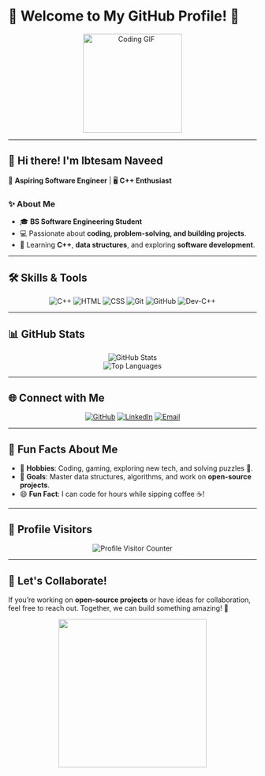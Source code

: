 # 🌌 Welcome to My GitHub Profile! 🌌

<div align="center">
  <img src="https://media.giphy.com/media/l3vR85PnGsBwu1PFK/giphy.gif" alt="Coding GIF" height="200"/>
</div>

---

## 👋 Hi there! I'm **Ibtesam Naveed**  
🚀 **Aspiring Software Engineer** | 🖥️ **C++ Enthusiast**

### ✨ About Me
- 🎓 **BS Software Engineering Student**  
- 💻 Passionate about **coding, problem-solving, and building projects**.  
- 📘 Learning **C++**, **data structures**, and exploring **software development**.  

---

## 🛠️ Skills & Tools  
<div align="center">
  <img src="https://img.shields.io/badge/C++-00599C?style=for-the-badge&logo=cplusplus&logoColor=white" alt="C++"/>
  <img src="https://img.shields.io/badge/HTML-E34F26?style=for-the-badge&logo=html5&logoColor=white" alt="HTML"/>
  <img src="https://img.shields.io/badge/CSS-1572B6?style=for-the-badge&logo=css3&logoColor=white" alt="CSS"/>
  <img src="https://img.shields.io/badge/Git-F05032?style=for-the-badge&logo=git&logoColor=white" alt="Git"/>
  <img src="https://img.shields.io/badge/GitHub-181717?style=for-the-badge&logo=github&logoColor=white" alt="GitHub"/>
  <img src="https://img.shields.io/badge/Dev--C++-blue?style=for-the-badge" alt="Dev-C++"/>
</div>

---

## 📊 GitHub Stats  
<div align="center">
  <img src="https://github-readme-stats.vercel.app/api?username=YourGitHubUsername&show_icons=true&theme=tokyonight" alt="GitHub Stats"/>
  <br>
  <img src="https://github-readme-stats.vercel.app/api/top-langs/?username=YourGitHubUsername&layout=compact&theme=tokyonight" alt="Top Languages"/>
</div>

---

## 🌐 Connect with Me
<div align="center">
  <a href="https://github.com/ibtesamnaveed"><img src="https://img.shields.io/badge/GitHub-181717?style=for-the-badge&logo=github&logoColor=white" alt="GitHub"></a>
  <a href="https://www.linkedin.com/in/ibtesam-naveed-307b9a335/"><img src="https://img.shields.io/badge/LinkedIn-0077B5?style=for-the-badge&logo=linkedin&logoColor=white" alt="LinkedIn"></a>
  <a href="mailto:ibtesamnaveed770@gmail.com"><img src="https://img.shields.io/badge/Email-D14836?style=for-the-badge&logo=gmail&logoColor=white" alt="Email"></a>
</div>

---

## 🌟 Fun Facts About Me
- 🌌 **Hobbies**: Coding, gaming, exploring new tech, and solving puzzles 🧩.  
- 🎯 **Goals**: Master data structures, algorithms, and work on **open-source projects**.  
- 😄 **Fun Fact**: I can code for hours while sipping coffee ☕!

---

## 🌈 Profile Visitors  
<div align="center">
  <img src="https://komarev.com/ghpvc/?username=ibtesamnaveed&color=blueviolet&style=flat-square&label=Visitors" alt="Profile Visitor Counter">
</div>

---

## 🎉 Let's Collaborate!  
If you’re working on **open-source projects** or have ideas for collaboration, feel free to reach out. Together, we can build something amazing! 🚀

<div align="center">
  <img src="https://media.giphy.com/media/du3J3cXyzhj75IOgvA/giphy.gif" width="300"/>
</div>
